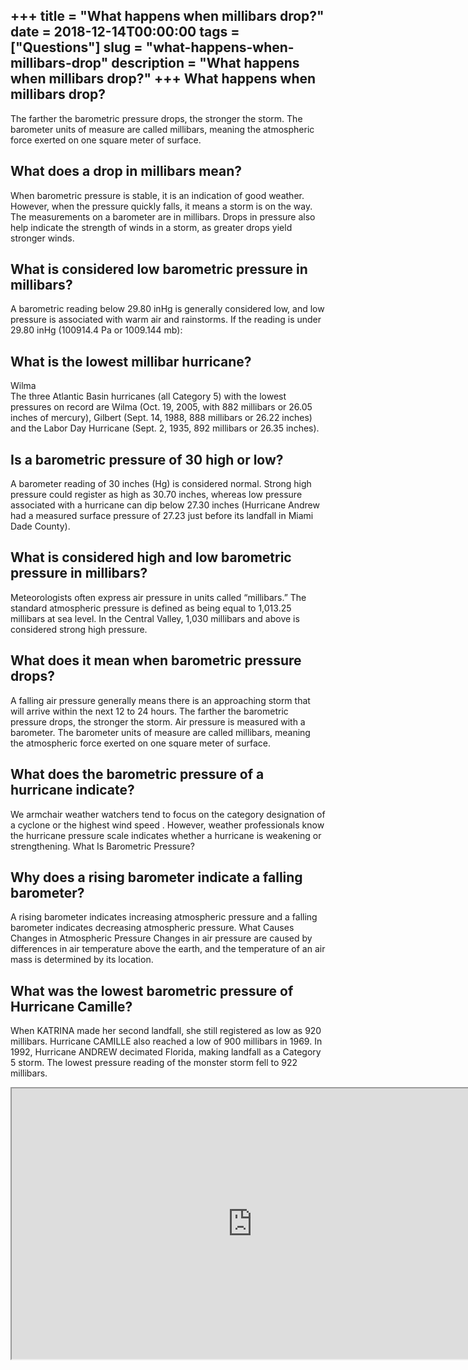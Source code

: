 +++
title = "What happens when millibars drop?"
date = 2018-12-14T00:00:00
tags = ["Questions"]
slug = "what-happens-when-millibars-drop"
description = "What happens when millibars drop?"
+++
What happens when millibars drop?
---------------------------------

The farther the barometric pressure drops, the stronger the storm. The barometer units of measure are called millibars, meaning the atmospheric force exerted on one square meter of surface.

What does a drop in millibars mean?
-----------------------------------

When barometric pressure is stable, it is an indication of good weather. However, when the pressure quickly falls, it means a storm is on the way. The measurements on a barometer are in millibars. Drops in pressure also help indicate the strength of winds in a storm, as greater drops yield stronger winds.

What is considered low barometric pressure in millibars?
--------------------------------------------------------

A barometric reading below 29.80 inHg is generally considered low, and low pressure is associated with warm air and rainstorms. If the reading is under 29.80 inHg (100914.4 Pa or 1009.144 mb):

What is the lowest millibar hurricane?
--------------------------------------

Wilma  
The three Atlantic Basin hurricanes (all Category 5) with the lowest pressures on record are Wilma (Oct. 19, 2005, with 882 millibars or 26.05 inches of mercury), Gilbert (Sept. 14, 1988, 888 millibars or 26.22 inches) and the Labor Day Hurricane (Sept. 2, 1935, 892 millibars or 26.35 inches).

Is a barometric pressure of 30 high or low?
-------------------------------------------

A barometer reading of 30 inches (Hg) is considered normal. Strong high pressure could register as high as 30.70 inches, whereas low pressure associated with a hurricane can dip below 27.30 inches (Hurricane Andrew had a measured surface pressure of 27.23 just before its landfall in Miami Dade County).

What is considered high and low barometric pressure in millibars?
-----------------------------------------------------------------

Meteorologists often express air pressure in units called “millibars.” The standard atmospheric pressure is defined as being equal to 1,013.25 millibars at sea level. In the Central Valley, 1,030 millibars and above is considered strong high pressure.

What does it mean when barometric pressure drops?
-------------------------------------------------

A falling air pressure generally means there is an approaching storm that will arrive within the next 12 to 24 hours. The farther the barometric pressure drops, the stronger the storm. Air pressure is measured with a barometer. The barometer units of measure are called millibars, meaning the atmospheric force exerted on one square meter of surface.

What does the barometric pressure of a hurricane indicate?
----------------------------------------------------------

We armchair weather watchers tend to focus on the category designation of a cyclone or the highest wind speed . However, weather professionals know the hurricane pressure scale indicates whether a hurricane is weakening or strengthening. What Is Barometric Pressure?

Why does a rising barometer indicate a falling barometer?
---------------------------------------------------------

A rising barometer indicates increasing atmospheric pressure and a falling barometer indicates decreasing atmospheric pressure. What Causes Changes in Atmospheric Pressure Changes in air pressure are caused by differences in air temperature above the earth, and the temperature of an air mass is determined by its location.

What was the lowest barometric pressure of Hurricane Camille?
-------------------------------------------------------------

When KATRINA made her second landfall, she still registered as low as 920 millibars. Hurricane CAMILLE also reached a low of 900 millibars in 1969. In 1992, Hurricane ANDREW decimated Florida, making landfall as a Category 5 storm. The lowest pressure reading of the monster storm fell to 922 millibars.

<iframe allow="accelerometer; autoplay; clipboard-write; encrypted-media; gyroscope; picture-in-picture" allowfullscreen="" class="__youtube_prefs__  epyt-is-override  no-lazyload" data-no-lazy="1" data-origheight="433" data-origwidth="770" data-skipgform_ajax_framebjll="" height="433" id="_ytid_72620" loading="lazy" src="https://www.youtube.com/embed/ieq-kRxdLaw?enablejsapi=1&autoplay=0&cc_load_policy=0&cc_lang_pref=&iv_load_policy=1&loop=0&modestbranding=0&rel=1&fs=1&playsinline=0&autohide=2&theme=dark&color=red&controls=1&" title="YouTube player" width="770"></iframe>